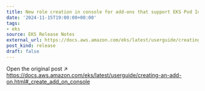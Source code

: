 ```yaml
---
title: New role creation in console for add-ons that support EKS Pod Identities
date: '2024-11-15T19:00:00+00:00'
tags:
- eks
source: EKS Release Notes
external_url: https://docs.aws.amazon.com/eks/latest/userguide/creating-an-add-on.html#_create_add_on_console
post_kind: release
draft: false
---
```

Open the original post ↗ https://docs.aws.amazon.com/eks/latest/userguide/creating-an-add-on.html#_create_add_on_console
